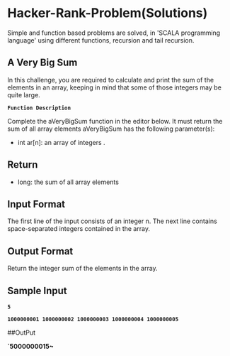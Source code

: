 # Hacker-Rank-Problem(Solutions) 
Simple and function based problems are solved, in 'SCALA programming language' using different functions, recursion and tail recursion.

## A Very Big Sum 
In this challenge, you are required to calculate and print the sum of the elements in an array, keeping in mind that some of those integers may be quite large.

**`Function Description`**

Complete the aVeryBigSum function in the editor below. It must return the sum of all array elements 
aVeryBigSum has the following parameter(s):
 - int ar[n]: an array of integers .
## Return
 - long: the sum of all array elements
## Input Format
The first line of the input consists of an integer n.
The next line contains  space-separated integers contained in the array.
## Output Format
Return the integer sum of the elements in the array.
## Sample Input 
**`5`**

**`1000000001 1000000002 1000000003 1000000004 1000000005`**

##OutPut 

**`5000000015~**

